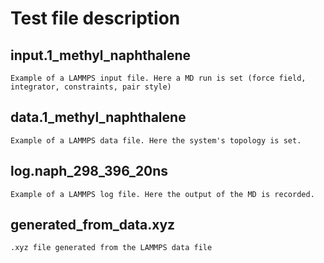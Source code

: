 # Test file description
    
## input.1_methyl_naphthalene

    Example of a LAMMPS input file. Here a MD run is set (force field, integrator, constraints, pair style)

## data.1_methyl_naphthalene

    Example of a LAMMPS data file. Here the system's topology is set.

## log.naph_298_396_20ns

    Example of a LAMMPS log file. Here the output of the MD is recorded.
    
## generated_from_data.xyz

    .xyz file generated from the LAMMPS data file